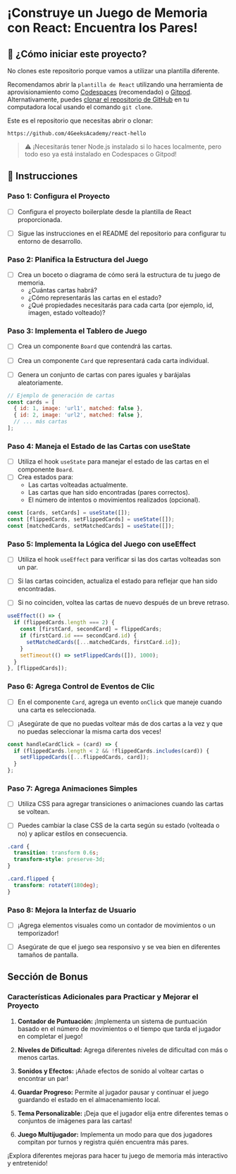 <!-- hide -->
# ¡Construye un Juego de Memoria con React: Encuentra los Pares!
<!-- endhide -->

<onlyfor saas="true" withBanner="true">

## 🌱 ¿Cómo iniciar este proyecto?

No clones este repositorio porque vamos a utilizar una plantilla diferente.

Recomendamos abrir la `plantilla de React` utilizando una herramienta de aprovisionamiento como [Codespaces](https://4geeks.com/lesson/what-is-github-codespaces) (recomendado) o [Gitpod](https://4geeks.com/lesson/how-to-use-gitpod). Alternativamente, puedes [clonar el repositorio de GitHub](https://4geeks.com/how-to/github-clone-repository) en tu computadora local usando el comando `git clone`.

Este es el repositorio que necesitas abrir o clonar:

```
https://github.com/4GeeksAcademy/react-hello
```

> ⚠ ¡Necesitarás tener Node.js instalado si lo haces localmente, pero todo eso ya está instalado en Codespaces o Gitpod!

</onlyfor>

## 📝 Instrucciones

### Paso 1: Configura el Proyecto

- [ ] Configura el proyecto boilerplate desde la plantilla de React proporcionada.
  
- [ ] Sigue las instrucciones en el README del repositorio para configurar tu entorno de desarrollo.

### Paso 2: Planifica la Estructura del Juego

- [ ] Crea un boceto o diagrama de cómo será la estructura de tu juego de memoria.
  - ¿Cuántas cartas habrá?
  - ¿Cómo representarás las cartas en el estado?
  - ¿Qué propiedades necesitarás para cada carta (por ejemplo, id, imagen, estado volteado)?

### Paso 3: Implementa el Tablero de Juego

- [ ] Crea un componente `Board` que contendrá las cartas.

- [ ] Crea un componente `Card` que representará cada carta individual.

- [ ] Genera un conjunto de cartas con pares iguales y barájalas aleatoriamente.

```jsx
// Ejemplo de generación de cartas
const cards = [
  { id: 1, image: 'url1', matched: false },
  { id: 2, image: 'url2', matched: false },
  // ... más cartas
];
```

### Paso 4: Maneja el Estado de las Cartas con useState

- [ ] Utiliza el hook `useState` para manejar el estado de las cartas en el componente `Board`.
- [ ] Crea estados para:
  - Las cartas volteadas actualmente.
  - Las cartas que han sido encontradas (pares correctos).
  - El número de intentos o movimientos realizados (opcional).

```jsx
const [cards, setCards] = useState([]);
const [flippedCards, setFlippedCards] = useState([]);
const [matchedCards, setMatchedCards] = useState([]);
```

### Paso 5: Implementa la Lógica del Juego con useEffect

- [ ] Utiliza el hook `useEffect` para verificar si las dos cartas volteadas son un par.

- [ ] Si las cartas coinciden, actualiza el estado para reflejar que han sido encontradas.

- [ ] Si no coinciden, voltea las cartas de nuevo después de un breve retraso.

```jsx
useEffect(() => {
  if (flippedCards.length === 2) {
    const [firstCard, secondCard] = flippedCards;
    if (firstCard.id === secondCard.id) {
      setMatchedCards([...matchedCards, firstCard.id]);
    }
    setTimeout(() => setFlippedCards([]), 1000);
  }
}, [flippedCards]);
```

### Paso 6: Agrega Control de Eventos de Clic

- [ ] En el componente `Card`, agrega un evento `onClick` que maneje cuando una carta es seleccionada.

- [ ] ¡Asegúrate de que no puedas voltear más de dos cartas a la vez y que no puedas seleccionar la misma carta dos veces!

```jsx
const handleCardClick = (card) => {
  if (flippedCards.length < 2 && !flippedCards.includes(card)) {
    setFlippedCards([...flippedCards, card]);
  }
};
```

### Paso 7: Agrega Animaciones Simples

- [ ] Utiliza CSS para agregar transiciones o animaciones cuando las cartas se voltean.

- [ ] Puedes cambiar la clase CSS de la carta según su estado (volteada o no) y aplicar estilos en consecuencia.

```css
.card {
  transition: transform 0.6s;
  transform-style: preserve-3d;
}

.card.flipped {
  transform: rotateY(180deg);
}
```

### Paso 8: Mejora la Interfaz de Usuario

- [ ] ¡Agrega elementos visuales como un contador de movimientos o un temporizador!

- [ ] Asegúrate de que el juego sea responsivo y se vea bien en diferentes tamaños de pantalla.

## Sección de Bonus

### Características Adicionales para Practicar y Mejorar el Proyecto

1. **Contador de Puntuación:** ¡Implementa un sistema de puntuación basado en el número de movimientos o el tiempo que tarda el jugador en completar el juego!

2. **Niveles de Dificultad:** Agrega diferentes niveles de dificultad con más o menos cartas.

3. **Sonidos y Efectos:** ¡Añade efectos de sonido al voltear cartas o encontrar un par!

4. **Guardar Progreso:** Permite al jugador pausar y continuar el juego guardando el estado en el almacenamiento local.

5. **Tema Personalizable:** ¡Deja que el jugador elija entre diferentes temas o conjuntos de imágenes para las cartas!

6. **Juego Multijugador:** Implementa un modo para que dos jugadores compitan por turnos y registra quién encuentra más pares.

¡Explora diferentes mejoras para hacer tu juego de memoria más interactivo y entretenido!
